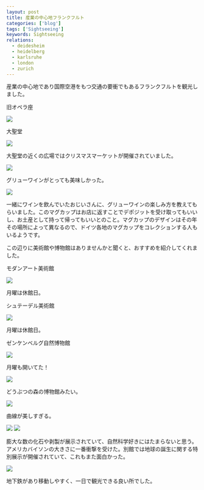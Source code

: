 ```yaml
---
layout: post
title: 産業の中心地フランクフルト
categories: ['blog']
tags: ['Sightseeing']
keywords: Sightseeing
relations:
  - deidesheim
  - heidelberg
  - karlsruhe
  - london
  - zurich
---
```


産業の中心地であり国際空港をもつ交通の要衝でもあるフランクフルトを観光しました。

<p class="injection-center">旧オペラ座</p>

<img src="/img/blog_frankfurt01.jpg" class="image-on-frame" />

<p class="injection-center">大聖堂</p>

<img src="/img/blog_frankfurt02.jpg" class="image-on-frame-small">

大聖堂の近くの広場ではクリスマスマーケットが開催されていました。

<img src="/img/blog_frankfurt03.jpg" class="image-on-frame" />

グリューワインがとっても美味しかった。

<img src="/img/blog_frankfurt04.jpg" class="image-on-frame" />

一緒にワインを飲んでいたおじいさんに、グリューワインの楽しみ方を教えてもらいました。このマグカップはお店に返すことでデポジットを受け取ってもいいし、お土産として持って帰ってもいいとのこと。マグカップのデザインはその年その場所によって異なるので、ドイツ各地のマグカップをコレクションする人もいるようです。

この辺りに美術館や博物館はありませんかと聞くと、おすすめを紹介してくれました。

<p class="injection-center">モダンアート美術館</p>

<img src="/img/blog_frankfurt05.jpg" class="image-on-frame" />

月曜は休館日。

<p class="injection-center">シュテーデル美術館</p>

<img src="/img/blog_frankfurt06.jpg" class="image-on-frame" />

月曜は休館日。

<p class="injection-center">ゼンケンベルグ自然博物館</p>

<img src="/img/blog_frankfurt07.jpg" class="image-on-frame" />

月曜も開いてた！

<img src="/img/blog_frankfurt08.jpg" class="image-on-frame" />

どうぶつの森の博物館みたい。

<img src="/img/blog_frankfurt09.jpg" class="image-on-frame" />

曲線が美しすぎる。

<img src="/img/blog_frankfurt10.jpg" class="image-on-frame" />

<img src="/img/blog_frankfurt11.jpg" class="image-on-frame" />

膨大な数の化石や剥製が展示されていて、自然科学好きにはたまらないと思う。アメリカバイソンの大きさに一番衝撃を受けた。別館では地球の誕生に関する特別展示が開催されていて、これもまた面白かった。

<img src="/img/blog_frankfurt12.jpg" class="image-on-frame" />

地下鉄があり移動しやすく、一日で観光できる良い所でした。
